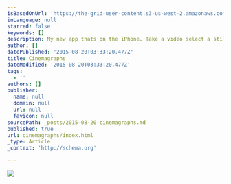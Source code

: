 ```yaml
---
isBasedOnUrl: 'https://the-grid-user-content.s3-us-west-2.amazonaws.com/68b93bdf-1414-42d6-98f6-159d5fa00ee0.gif'
inLanguage: null
starred: false
keywords: []
description: My new app thats on the iPhone. Take a video select a still frame and paint motion directly on the screen. Your cinemagraph instantly comes to life. Export in broadcast quality or upload to flixel.com and easily share with the world. Winner of a 2014 Apple Design Award.
author: []
datePublished: '2015-08-20T03:33:20.477Z'
title: Cinemagraphs
dateModified: '2015-08-20T03:33:20.477Z'
tags:
  - ''
authors: []
publisher:
  name: null
  domain: null
  url: null
  favicon: null
sourcePath: _posts/2015-08-20-cinemagraphs.md
published: true
url: cinemagraphs/index.html
_type: Article
_context: 'http://schema.org'

---
```

![](https://the-grid-user-content.s3-us-west-2.amazonaws.com/68b93bdf-1414-42d6-98f6-159d5fa00ee0.gif)